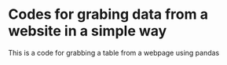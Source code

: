 # Codes for grabing data from a website in a simple way

This is a code for grabbing a table from a webpage using pandas
